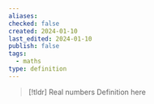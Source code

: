 ```yaml
---
aliases: 
checked: false
created: 2024-01-10
last_edited: 2024-01-10
publish: false
tags:
  - maths
type: definition
---
```

>[!tldr] Real numbers
>Definition here

